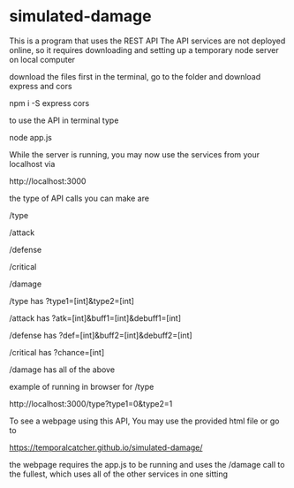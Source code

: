 # simulated-damage

This is a program that uses the REST API
The API services are not deployed online, so it requires
downloading and setting up a temporary node server on local computer

download the files first
in the terminal, go to the folder and download express and cors

npm i -S express cors

to use the API in terminal type

node app.js

While the server is running, you may now use the services
from your localhost via

http://localhost:3000

the type of API calls you can make are

/type

/attack

/defense

/critical

/damage

/type has ?type1=[int]&type2=[int]

/attack has ?atk=[int]&buff1=[int]&debuff1=[int]

/defense has ?def=[int]&buff2=[int]&debuff2=[int]

/critical has ?chance=[int]

/damage has all of the above

example of running in browser for /type

http://localhost:3000/type?type1=0&type2=1

To see a webpage using this API, You may use the provided html file or go to

https://temporalcatcher.github.io/simulated-damage/

the webpage requires the app.js to be running and uses
the /damage call to the fullest, which uses all of the other services in one sitting
